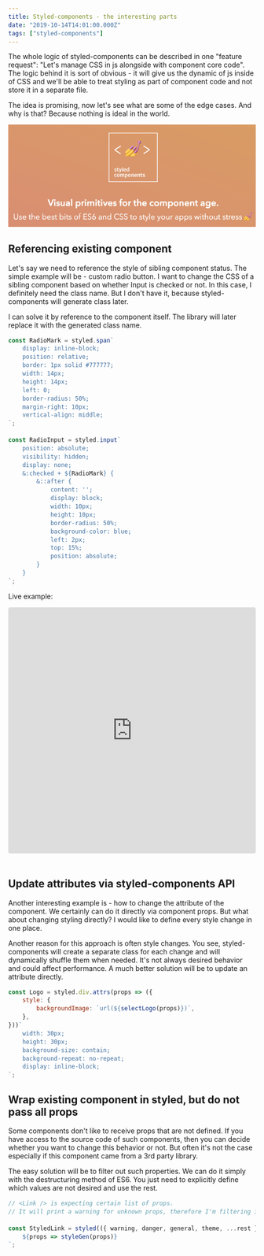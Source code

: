 ```yaml
---
title: Styled-components - the interesting parts
date: "2019-10-14T14:01:00.000Z"
tags: ["styled-components"]
---
```


The whole logic of styled-components can be described in one "feature request": "Let's manage CSS in js alongside with component core code". The logic behind it is sort of obvious - it will give us the dynamic of js inside of CSS and we'll be able to treat styling as part of component code and not store it in a separate file.

The idea is promising, now let's see what are some of the edge cases. And why is that? Because nothing is ideal in the world.

<!-- end -->

![Styled-components](styled-components.png)

## Referencing existing component

Let's say we need to reference the style of sibling component status. The simple example will be - custom radio button. I want to change the CSS of a sibling component based on whether Input is checked or not. In this case, I definitely need the class name. But I don't have it, because styled-components will generate class later.

I can solve it by reference to the component itself. The library will later replace it with the generated class name.

```js
const RadioMark = styled.span`
    display: inline-block;
    position: relative;
    border: 1px solid #777777;
    width: 14px;
    height: 14px;
    left: 0;
    border-radius: 50%;
    margin-right: 10px;
    vertical-align: middle;
`;

const RadioInput = styled.input`
    position: absolute;
    visibility: hidden;
    display: none;
    &:checked + ${RadioMark} {
        &::after {
            content: '';
            display: block;
            width: 10px;
            height: 10px;
            border-radius: 50%;
            background-color: blue;
            left: 2px;
            top: 15%;
            position: absolute;
        }
    }
`;
```

Live example:

<iframe src="https://codesandbox.io/embed/radio-button-getgl?fontsize=14" title="Radio Button" allow="geolocation; microphone; camera; midi; vr; accelerometer; gyroscope; payment; ambient-light-sensor; encrypted-media; usb" style="width:100%; height:500px; border:0; border-radius: 4px; overflow:hidden;" sandbox="allow-modals allow-forms allow-popups allow-scripts allow-same-origin"></iframe>

<br />
<br />

## Update attributes via styled-components API

Another interesting example is - how to change the attribute of the component. We certainly can do it directly via component props. But what about changing styling directly? I would like to define every style change in one place.

Another reason for this approach is often style changes. You see, styled-components will create a separate class for each change and will dynamically shuffle them when needed. It's not always desired behavior and could affect performance. A much better solution will be to update an attribute directly.

```js
const Logo = styled.div.attrs(props => ({
    style: {
        backgroundImage: `url(${selectLogo(props)})`,
    },
}))`
    width: 30px;
    height: 30px;
    background-size: contain;
    background-repeat: no-repeat;
    display: inline-block;
`;
```

## Wrap existing component in styled, but do not pass all props

Some components don't like to receive props that are not defined. If you have access to the source code of such components, then you can decide whether you want to change this behavior or not. But often it's not the case especially if this component came from a 3rd party library.

The easy solution will be to filter out such properties. We can do it simply with the destructuring method of ES6. You just need to explicitly define which values are not desired and use the rest.

```js
// <Link /> is expecting certain list of props.
// It will print a warning for unknown props, therefore I'm filtering it out.

const StyledLink = styled(({ warning, danger, general, theme, ...rest }) => <Link {...rest} />)`
    ${props => styleGen(props)}
`;
```
